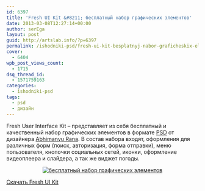 ```yaml
---
id: 6397
title: 'Fresh UI Kit &#8211; бесплатный набор графических элементов'
date: 2013-03-08T12:27:14+00:00
author: serEga
layout: post
guid: http://artslab.info/?p=6397
permalink: /ishodniki-psd/fresh-ui-kit-besplatnyj-nabor-graficheskix-elementov/
cover:
  - 6404
wpb_post_views_count:
  - 1715
dsq_thread_id:
  - 1571759163
categories:
  - ishodniki-psd
tags:
  - psd
  - дизайн
---
```

Fresh User Interface Kit &#8211; представляет из себя бесплатный и качественный набор графических элементов в формате [PSD](http://artslab.info/category/ishodniki-psd/) от дизайнера [Abhimanyu Rana](http://dribbble.com/shots/962197-Ui-Kit). В состав набора входят, оформления для различных форм (поиск, авторизация, форма отправки), меню пользователя, кнопочки социальных сетей, иконки, оформление видеоплеера и слайдера, а так же виджет погоды.

<center>
  <a href="http://googledrive.com/host/0B9lHVSSSdxdxd0hjdUdmRzY3Tjg/fresh_ui_kit.jpg"><img src="http://googledrive.com/host/0B9lHVSSSdxdxd0hjdUdmRzY3Tjg/fresh_ui_kit-300x225.jpg" alt="бесплатный набор графических элементов" class="size-medium wp-image-6398" srcset="http://googledrive.com/host/0B9lHVSSSdxdxd0hjdUdmRzY3Tjg/fresh_ui_kit-300x225.jpg 300w, http://googledrive.com/host/0B9lHVSSSdxdxd0hjdUdmRzY3Tjg/fresh_ui_kit-1024x768.jpg 1024w, http://googledrive.com/host/0B9lHVSSSdxdxd0hjdUdmRzY3Tjg/fresh_ui_kit.jpg 1600w" sizes="(max-width: 300px) 100vw, 300px" /></a>
</center>

[Скачать Fresh UI Kit](http://d.pr/f/rEyg)